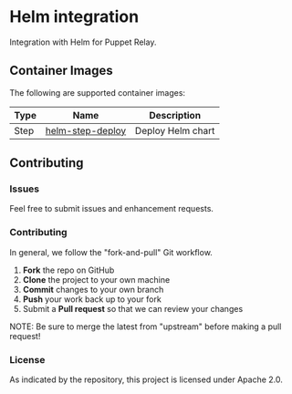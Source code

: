 # Helm integration

Integration with Helm for Puppet Relay.

## Container Images

The following are supported container images:

| Type | Name | Description |
|------|-------------|-----| 
| Step | [helm-step-deploy](/steps/helm-step-deploy) | Deploy Helm chart |

## Contributing

### Issues

Feel free to submit issues and enhancement requests.

### Contributing

In general, we follow the "fork-and-pull" Git workflow.

 1. **Fork** the repo on GitHub
 2. **Clone** the project to your own machine
 3. **Commit** changes to your own branch
 4. **Push** your work back up to your fork
 5. Submit a **Pull request** so that we can review your changes

NOTE: Be sure to merge the latest from "upstream" before making a pull request!

### License

As indicated by the repository, this project is licensed under Apache 2.0.